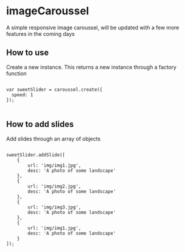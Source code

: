 # imageCaroussel



<p>
A simple responsive image caroussel, will be updated with a few more features in the coming days
</p>
<h2>How to use</h2>
<p>Create a new instance. This returns a new instance through a factory function</p>
<pre>
<code>
var sweetSlider = caroussel.create({
  speed: 1
});
</code>
</pre>

<h2>How to add slides</h2>
<p>Add slides through an array of objects</p>
<pre>
<code>
sweetSlider.addSlide([
    {
        url: 'img/img1.jpg',
        desc: 'A photo of some landscape'
    },
    {
        url: 'img/img2.jpg',
        desc: 'A photo of some landscape'
    },
    {
        url: 'img/img3.jpg',
        desc: 'A photo of some landscape'
    },
    {
        url: 'img/img1.jpg',
        desc: 'A photo of some landscape'
    }
]);

</code>
</pre>
